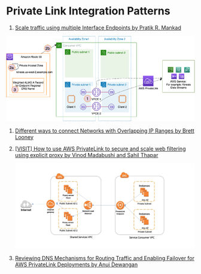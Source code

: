 <h1>Private Link Integration Patterns</h1>

1. [Scale traffic using multiple Interface Endpoints by Pratik R. Mankad](https://aws.amazon.com/blogs/networking-and-content-delivery/scale-traffic-using-multiple-interface-endpoints/)

<img src="./images/networking-private-link-multi-az.png" title="Private Link Multi-AZ" width="900"/>

1. [Different ways to connect Networks with Overlapping IP Ranges by Brett Looney](https://aws.amazon.com/blogs/networking-and-content-delivery/connecting-networks-with-overlapping-ip-ranges/)

1. [[VISIT] How to use AWS PrivateLink to secure and scale web filtering using explicit proxy by Vinod Madabushi and Sahil Thapar](https://aws.amazon.com/blogs/networking-and-content-delivery/how-to-use-aws-privatelink-to-secure-and-scale-web-filtering-using-explicit-proxy/)

    <img src="./images/networking-private-link-vpc-to-vpc.jpg" title="vpc to vpc connectivity using private link and nlb" width="900"/>

1. [Reviewing DNS Mechanisms for Routing Traffic and Enabling Failover for AWS PrivateLink Deployments by Anuj Dewangan](https://aws.amazon.com/blogs/apn/reviewing-dns-mechanisms-for-routing-traffic-and-enabling-failover-for-aws-privatelink-deployments/)
